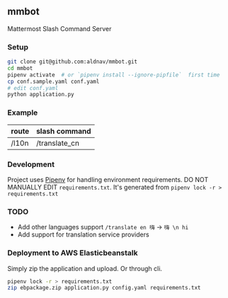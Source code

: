 mmbot
---
Mattermost Slash Command Server


### Setup
```sh
git clone git@github.com:aldnav/mmbot.git
cd mmbot
pipenv activate  # or `pipenv install --ignore-pipfile`  first time
cp conf.sample.yaml conf.yaml
# edit conf.yaml
python application.py
```

### Example

route | slash command
------|--------------
/l10n | /translate_cn

### Development

Project uses [Pipenv](https://pipenv.readthedocs.io/en/latest/) for handling environment requirements. DO NOT MANUALLY EDIT `requirements.txt`. It's generated from `pipenv lock -r > requirements.txt`

### TODO
- Add other languages support
  `/translate en 嗨` -> `嗨 \n hi` 
- Add support for translation service providers

### Deployment to AWS Elasticbeanstalk

Simply zip the application and upload. Or through cli.

```sh
pipenv lock -r > requirements.txt
zip ebpackage.zip application.py config.yaml requirements.txt
```
